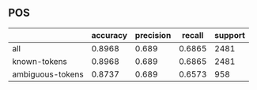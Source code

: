 
## POS

|                  | accuracy | precision | recall | support |
|------------------|----------|-----------|--------|---------|
| all              | 0.8968   | 0.689     | 0.6865 | 2481    |
| known-tokens     | 0.8968   | 0.689     | 0.6865 | 2481    |
| ambiguous-tokens | 0.8737   | 0.689     | 0.6573 | 958     |

